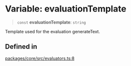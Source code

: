 # Variable: evaluationTemplate

> `const` **evaluationTemplate**: `string`

Template used for the evaluation generateText.

## Defined in

[packages/core/src/evaluators.ts:8](https://github.com/okcashpro/okai/blob/7fcf54e7fb2ba027d110afcc319c0b01b3f181dc/packages/core/src/evaluators.ts#L8)
